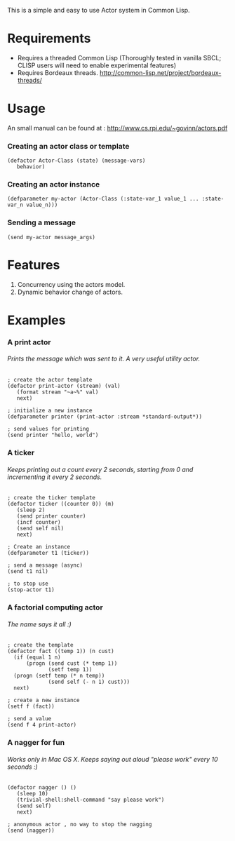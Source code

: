 This is a simple and easy to use Actor system in Common Lisp. 

# Requirements

- Requires a threaded Common Lisp (Thoroughly tested in vanilla SBCL; CLISP users will need to enable experimental features)
- Requires Bordeaux threads. http://common-lisp.net/project/bordeaux-threads/ 

# Usage 
An small manual can be found at : 
http://www.cs.rpi.edu/~govinn/actors.pdf

### Creating an actor class or template

    (defactor Actor-Class (state) (message-vars)
       behavior)

### Creating an actor instance 

    (defparameter my-actor (Actor-Class (:state-var_1 value_1 ... :state-var_n value_n)))

### Sending a message

    (send my-actor message_args)

# Features

1. Concurrency using the actors model.
2. Dynamic behavior change of actors.

# Examples

### A print actor
###### Prints the message which was sent to it. A very useful utility actor. 

    ; create the actor template
    (defactor print-actor (stream) (val) 
       (format stream "~a~%" val)
       next)
       
    ; initialize a new instance
    (defparameter printer (print-actor :stream *standard-output*))
    
    ; send values for printing
    (send printer "hello, world")

### A ticker
###### Keeps printing out a count every 2 seconds, starting from 0 and incrementing it every 2 seconds. 

    ; create the ticker template
    (defactor ticker ((counter 0)) (m) 
       (sleep 2) 
       (send printer counter)
       (incf counter) 
       (send self nil) 
       next)
       
    ; Create an instance
    (defparameter t1 (ticker))
    
    ; send a message (async)
    (send t1 nil)
    
    ; to stop use
    (stop-actor t1)

### A factorial computing actor
###### The name says it all :)

    ; create the template
    (defactor fact ((temp 1)) (n cust) 
      (if (equal 1 n) 
          (progn (send cust (* temp 1))
                 (setf temp 1))
	  (progn (setf temp (* n temp))
                 (send self (- n 1) cust)))
      next)

    ; create a new instance 
    (setf f (fact))
    
    ; send a value
    (send f 4 print-actor)

### A nagger for fun 
###### Works only in Mac OS X. Keeps saying out aloud "please work" every 10 seconds :)

    (defactor nagger () () 
       (sleep 10)
       (trivial-shell:shell-command "say please work")
       (send self) 
       next)
       
    ; anonymous actor , no way to stop the nagging 
    (send (nagger))
